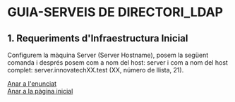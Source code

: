 # GUIA-SERVEIS DE DIRECTORI_LDAP

## 1. Requeriments d'Infraestructura Inicial
Configurem la màquina Server (Server Hostname), posem la següent comanda i després posem com a nom del host: server i com a nom del host complet: server.innovatechXX.test (XX, número de llista, 21).



[Anar a l'enunciat](../Tasca04/README.md)  
[Anar a la pàgina inicial](../README.md)
